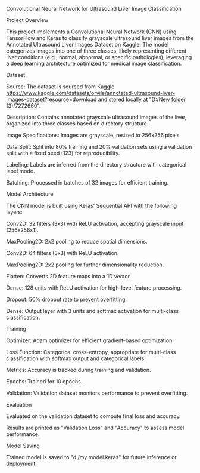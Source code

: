 Convolutional Neural Network for Ultrasound Liver Image Classification

Project Overview

This project implements a Convolutional Neural Network (CNN) using TensorFlow and Keras to classify grayscale ultrasound liver images from the Annotated Ultrasound Liver Images Dataset on Kaggle. The model categorizes images into one of three classes, likely representing different liver conditions (e.g., normal, abnormal, or specific pathologies), leveraging a deep learning architecture optimized for medical image classification.

Dataset





Source: The dataset is sourced from Kaggle https://www.kaggle.com/datasets/orvile/annotated-ultrasound-liver-images-dataset?resource=download and stored locally at "D:/New folder (3)/7272660".



Description: Contains annotated grayscale ultrasound images of the liver, organized into three classes based on directory structure.



Image Specifications: Images are grayscale, resized to 256x256 pixels.



Data Split: Split into 80% training and 20% validation sets using a validation split with a fixed seed (123) for reproducibility.



Labeling: Labels are inferred from the directory structure with categorical label mode.



Batching: Processed in batches of 32 images for efficient training.



Model Architecture

The CNN model is built using Keras' Sequential API with the following layers:





Conv2D: 32 filters (3x3) with ReLU activation, accepting grayscale input (256x256x1).



MaxPooling2D: 2x2 pooling to reduce spatial dimensions.



Conv2D: 64 filters (3x3) with ReLU activation.



MaxPooling2D: 2x2 pooling for further dimensionality reduction.



Flatten: Converts 2D feature maps into a 1D vector.



Dense: 128 units with ReLU activation for high-level feature processing.



Dropout: 50% dropout rate to prevent overfitting.



Dense: Output layer with 3 units and softmax activation for multi-class classification.

Training





Optimizer: Adam optimizer for efficient gradient-based optimization.



Loss Function: Categorical cross-entropy, appropriate for multi-class classification with softmax output and categorical labels.



Metrics: Accuracy is tracked during training and validation.



Epochs: Trained for 10 epochs.



Validation: Validation dataset monitors performance to prevent overfitting.

Evaluation





Evaluated on the validation dataset to compute final loss and accuracy.



Results are printed as "Validation Loss" and "Accuracy" to assess model performance.

Model Saving





Trained model is saved to "d:/my model.keras" for future inference or deployment.

